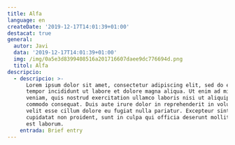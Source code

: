 ```yaml
---
title: Alfa
language: en
createDate: '2019-12-17T14:01:39+01:00'
destacat: true
general:
  autor: Javi
  data: '2019-12-17T14:01:39+01:00'
  img: /img/0a5e3d8399408516a201716607daee9dc776694d.png
  titol: Alfa
descripcio:
  - descripcio: >-
      Lorem ipsum dolor sit amet, consectetur adipiscing elit, sed do eiusmod
      tempor incididunt ut labore et dolore magna aliqua. Ut enim ad minim
      veniam, quis nostrud exercitation ullamco laboris nisi ut aliquip ex ea
      commodo consequat. Duis aute irure dolor in reprehenderit in voluptate
      velit esse cillum dolore eu fugiat nulla pariatur. Excepteur sint occaecat
      cupidatat non proident, sunt in culpa qui officia deserunt mollit anim id
      est laborum.
    entrada: Brief entry
---
```


